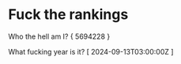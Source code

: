 # Fuck the rankings

Who the hell am I?
{ 5694228 }

What fucking year is it?
[ 2024-09-13T03:00:00Z ]
